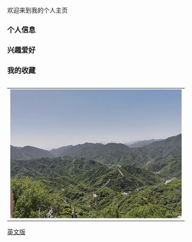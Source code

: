 欢迎来到我的个人主页

### 个人信息

### 兴趣爱好

### 我的收藏

<table border="0">
<table border="0">
  <tr>
    <td width="100%">
      <img src="/image/changcheng.jpg" width="100%">
    </td>
  </tr>
</table>

<a href="/index-en.html">英文版</a>

